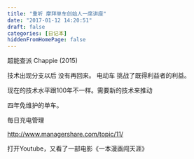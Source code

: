```yaml
---
title: "重听 摩拜单车创始人一席讲座"
date: "2017-01-12 14:20:51"
draft: false
categories: [日记本]
hiddenFromHomePage: false
---
```

超能查派 Chappie (2015)

技术出现分支以后 没有再回来。
电动车 挑战了既得利益者的利益。

现在的技术水平跟100年不一样。需要新的技术来推动

四年免维护的单车。

每日充电管理

http://www.managershare.com/topic/11/

打开Youtube，又看了一部电影《一本漫画闯天涯》



